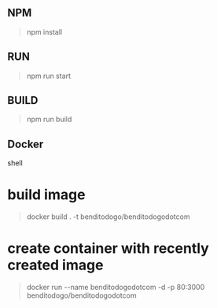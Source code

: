 ## NPM
> npm install

## RUN
> npm run start

## BUILD
> npm run build

## Docker

shell
# build image
> docker build . -t benditodogo/benditodogodotcom
# create container with recently created image
> docker run --name benditodogodotcom -d -p 80:3000 benditodogo/benditodogodotcom